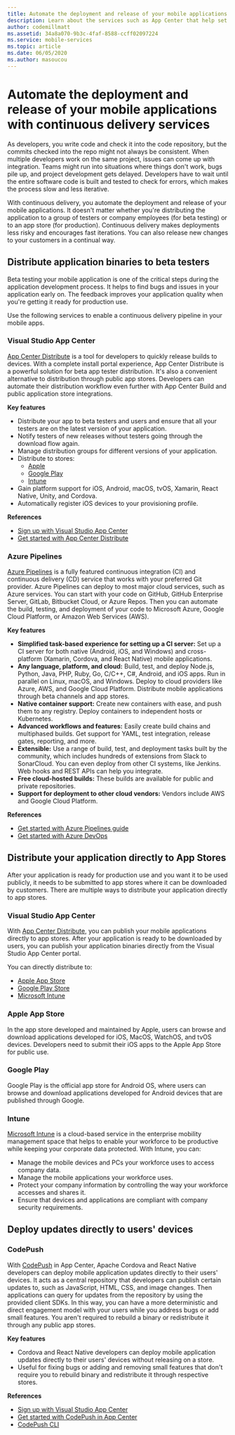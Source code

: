 ```yaml
--- 
title: Automate the deployment and release of your mobile applications with Visual Studio App Center and Azure services
description: Learn about the services such as App Center that help set up continuous delivery pipeline for your mobile applications.
author: codemillmatt
ms.assetid: 34a8a070-9b3c-4faf-8588-ccff02097224
ms.service: mobile-services
ms.topic: article
ms.date: 06/05/2020
ms.author: masoucou
---
```


# Automate the deployment and release of your mobile applications with continuous delivery services

As developers, you write code and check it into the code repository, but the commits checked into the repo might not always be consistent. When multiple developers work on the same project, issues can come up with integration. Teams might run into situations where things don't work, bugs pile up, and project development gets delayed. Developers have to wait until the entire software code is built and tested to check for errors, which makes the process slow and less iterative.

With continuous delivery, you automate the deployment and release of your mobile applications. It doesn't matter whether you're distributing the application to a group of testers or company employees (for beta testing) or to an app store (for production). Continuous delivery makes deployments less risky and encourages fast iterations. You can also release new changes to your customers in a continual way.

## Distribute application binaries to beta testers
Beta testing your mobile application is one of the critical steps during the application development process. It helps to find bugs and issues in your application early on. The feedback improves your application quality when you're getting it ready for production use.

Use the following services to enable a continuous delivery pipeline in your mobile apps.

### Visual Studio App Center
[App Center Distribute](/appcenter/distribution/) is a tool for developers to quickly release builds to devices. With a complete install portal experience, App Center Distribute is a powerful solution for beta app tester distribution. It's also a convenient alternative to distribution through public app stores. Developers can automate their distribution workflow even further with App Center Build and public application store integrations.

**Key features**
- Distribute your app to beta testers and users and ensure that all your testers are on the latest version of your application.
- Notify testers of new releases without testers going through the download flow again.
- Manage distribution groups for different versions of your application.
- Distribute to stores: 
    - [Apple](/appcenter/distribution/stores/apple)
    - [Google Play](/appcenter/distribution/stores/googleplay)
    - [Intune](/appcenter/distribution/stores/intune)
- Gain platform support for iOS, Android, macOS, tvOS, Xamarin, React Native, Unity, and Cordova.
- Automatically register iOS devices to your provisioning profile.

**References**
- [Sign up with Visual Studio App Center](https://appcenter.ms/signup?utm_source=Mobile%20Development%20Docs&utm_medium=Azure&utm_campaign=New%20azure%20docs)
- [Get started with App Center Distribute](/appcenter/build/)

### Azure Pipelines

[Azure Pipelines](https://azure.microsoft.com/services/devops/pipelines/) is a fully featured continuous integration (CI) and continuous delivery (CD) service that works with your preferred Git provider. Azure Pipelines can deploy to most major cloud services, such as Azure services. You can start with your code on GitHub, GitHub Enterprise Server, GitLab, Bitbucket Cloud, or Azure Repos. Then you can automate the build, testing, and deployment of your code to Microsoft Azure, Google Cloud Platform, or Amazon Web Services (AWS).

**Key features**
- **Simplified task-based experience for setting up a CI server:** Set up a CI server for both native (Android, iOS, and Windows) and cross-platform (Xamarin, Cordova, and React Native) mobile applications.
- **Any language, platform, and cloud:** Build, test, and deploy Node.js, Python, Java, PHP, Ruby, Go, C/C++, C#, Android, and iOS apps. Run in parallel on Linux, macOS, and Windows. Deploy to cloud providers like Azure, AWS, and Google Cloud Platform. Distribute mobile applications through beta channels and app stores.
- **Native container support:** Create new containers with ease, and push them to any registry. Deploy containers to independent hosts or Kubernetes.
- **Advanced workflows and features:** Easily create build chains and multiphased builds. Get support for YAML, test integration, release gates, reporting, and more.
- **Extensible:** Use a range of build, test, and deployment tasks built by the community, which includes hundreds of extensions from Slack to SonarCloud. You can even deploy from other CI systems, like Jenkins. Web hooks and REST APIs can help you integrate.
- **Free cloud-hosted builds:** These builds are available for public and private repositories.
- **Support for deployment to other cloud vendors:** Vendors include AWS and Google Cloud Platform.

**References**
- [Get started with Azure Pipelines guide](/azure/devops/pipelines/get-started/pipelines-get-started?view=azure-devops)
- [Get started with Azure DevOps](https://app.vsaex.visualstudio.com/signup/)
  
## Distribute your application directly to App Stores
After your application is ready for production use and you want it to be used publicly, it needs to be submitted to app stores where it can be downloaded by customers. There are multiple ways to distribute your application directly to app stores. 

### Visual Studio App Center
With [App Center Distribute](/appcenter/distribution/stores/), you can publish your mobile applications directly to app stores. After your application is ready to be downloaded by users, you can publish your application binaries directly from the Visual Studio App Center portal. 

You can directly distribute to:
- [Apple App Store](/appcenter/distribution/stores/apple)
- [Google Play Store](/appcenter/distribution/stores/googleplay)
- [Microsoft Intune](/appcenter/distribution/stores/intune)
    
### Apple App Store
In the app store developed and maintained by Apple, users can browse and download applications developed for iOS, MacOS, WatchOS, and tvOS devices. Developers need to submit their iOS apps to the Apple App Store for public use.

### Google Play

Google Play is the official app store for Android OS, where users can browse and download applications developed for Android devices that are published through Google.

### Intune

[Microsoft Intune](/intune/app-management) is a cloud-based service in the enterprise mobility management space that helps to enable your workforce to be productive while keeping your corporate data protected. With Intune, you can:
- Manage the mobile devices and PCs your workforce uses to access company data.
- Manage the mobile applications your workforce uses.
- Protect your company information by controlling the way your workforce accesses and shares it.
- Ensure that devices and applications are compliant with company security requirements.
    
## Deploy updates directly to users' devices

### CodePush
With [CodePush](/appcenter/distribution/codepush/) in App Center, Apache Cordova and React Native developers can deploy mobile application updates directly to their users' devices. It acts as a central repository that developers can publish certain updates to, such as JavaScript, HTML, CSS, and image changes. Then applications can query for updates from the repository by using the provided client SDKs. In this way, you can have a more deterministic and direct engagement model with your users while you address bugs or add small features. You aren't required to rebuild a binary or redistribute it through any public app stores.

**Key features**
- Cordova and React Native developers can deploy mobile application updates directly to their users' devices without releasing on a store.
- Useful for fixing bugs or adding and removing small features that don't require you to rebuild binary and redistribute it through respective stores.

**References**
- [Sign up with Visual Studio App Center](https://appcenter.ms/signup?utm_source=Mobile%20Development%20Docs&utm_medium=Azure&utm_campaign=New%20azure%20docs)
- [Get started with CodePush in App Center](/appcenter/distribution/codepush/)
- [CodePush CLI](/appcenter/distribution/codepush/cli)